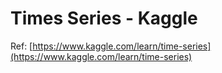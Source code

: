 # Times Series - Kaggle
Ref: [https://www.kaggle.com/learn/time-series](https://www.kaggle.com/learn/time-series)
